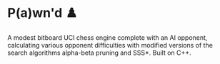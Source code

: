 # P(a)wn'd ♟️
A modest bitboard UCI chess engine complete with an AI opponent, calculating various opponent difficulties with modified versions of the search algorithms alpha-beta pruning and SSS*. Built on C++.
